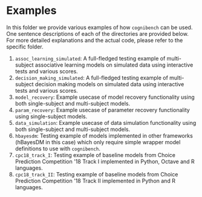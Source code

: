# Examples
In this folder we provide various examples of how `cognibench` can be used. One sentence descriptions of each of the
directories are provided below. For more detailed explanations and the actual code, please refer to the specific folder.

1. `assoc_learning_simulated`: A full-fledged testing example of multi-subject associative learning models on simulated
data using interactive tests and various scores.
2. `decision_making_simulated`: A full-fledged testing example of multi-subject decision making models on simulated data
using interactive tests and various scores.
3. `model_recovery`: Example usecase of model recovery functionality using both single-subject and multi-subject models.
4. `param_recovery`: Example usecase of parameter recovery functionality using single-subject models.
5. `data_simulation`: Example usecase of data simulation functionality using both single-subject and multi-subject
models.
6. `hbayesdm`: Testing example of models implemented in other frameworks (hBayesDM in this case) which only require
simple wrapper model definitions to use with `cognibench`.
7. `cpc18_track_I`: Testing example of baseline models from Choice Prediction Competition '18 Track I implemented in
Python, Octave and R languages.
8. `cpc18_track_II`: Testing example of baseline models from Choice Prediction Competition '18 Track II implemented in
Python and R languages.
